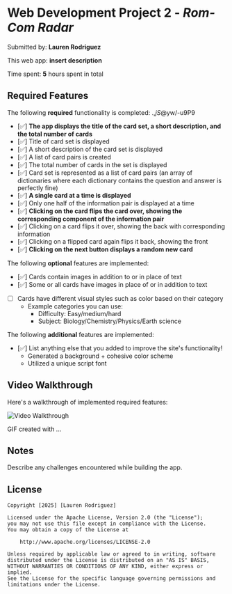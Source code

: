 # Web Development Project 2 - *Rom-Com Radar*

Submitted by: **Lauren Rodriguez**

This web app: **insert description**

Time spent: **5** hours spent in total

## Required Features

The following **required** functionality is completed:
.,$jS$@yw/-u9P9

  - [✅] **The app displays the title of the card set, a short description, and the total number of cards**
  - [✅] Title of card set is displayed 
  - [✅] A short description of the card set is displayed 
  - [✅] A list of card pairs is created
  - [✅] The total number of cards in the set is displayed 
  - [✅] Card set is represented as a list of card pairs (an array of dictionaries where each dictionary contains the question and answer is perfectly fine)
  - [✅] **A single card at a time is displayed**
  - [✅] Only one half of the information pair is displayed at a time
  - [✅] **Clicking on the card flips the card over, showing the corresponding component of the information pair**
  - [✅] Clicking on a card flips it over, showing the back with corresponding information 
  - [✅] Clicking on a flipped card again flips it back, showing the front
  - [✅] **Clicking on the next button displays a random new card**

The following **optional** features are implemented:

  - [✅] Cards contain images in addition to or in place of text
  - [✅] Some or all cards have images in place of or in addition to text
  - [ ] Cards have different visual styles such as color based on their category
     - Example categories you can use:
        - Difficulty: Easy/medium/hard
        - Subject: Biology/Chemistry/Physics/Earth science

The following **additional** features are implemented:

* [✅] List anything else that you added to improve the site's functionality!
   - Generated a background + cohesive color scheme
   - Utilized a unique script font 

## Video Walkthrough

Here's a walkthrough of implemented required features:

<img src='http://i.imgur.com/link/to/your/gif/file.gif' title='Video Walkthrough' width='' alt='Video Walkthrough' />

<!-- Replace this with whatever GIF tool you used! -->
GIF created with ...  
<!-- Recommended tools:
[Kap](https://getkap.co/) for macOS
[ScreenToGif](https://www.screentogif.com/) for Windows
[peek](https://github.com/phw/peek) for Linux. -->

## Notes

Describe any challenges encountered while building the app.

## License

    Copyright [2025] [Lauren Rodriguez]

    Licensed under the Apache License, Version 2.0 (the "License");
    you may not use this file except in compliance with the License.
    You may obtain a copy of the License at

        http://www.apache.org/licenses/LICENSE-2.0

    Unless required by applicable law or agreed to in writing, software
    distributed under the License is distributed on an "AS IS" BASIS,
    WITHOUT WARRANTIES OR CONDITIONS OF ANY KIND, either express or implied.
    See the License for the specific language governing permissions and
    limitations under the License.